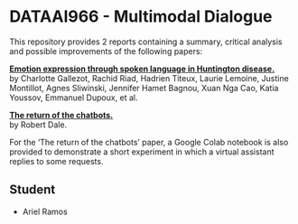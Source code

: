 # DATAAI966 - Multimodal Dialogue

This repository provides 2 reports containing a summary, critical analysis and possible improvements of the following papers:

**[Emotion expression through spoken language in Huntington disease.](https://ecampus.paris-saclay.fr/pluginfile.php/1408082/course/section/240851/1-s2.0-S0010945222001976-main.pdf)**   
by Charlotte Gallezot, Rachid Riad, Hadrien Titeux, Laurie Lemoine, Justine Montillot, Agnes
Sliwinski, Jennifer Hamet Bagnou, Xuan Nga Cao, Katia Youssov, Emmanuel Dupoux, et al.


**[The return of the chatbots.](https://ecampus.paris-saclay.fr/pluginfile.php/1408082/course/section/240851/The_return_of_the_chatbots.pdf)**   
by Robert Dale.

For the ‘The return of the chatbots’ paper, a Google Colab notebook is also provided to demonstrate a short experiment in which a virtual assistant replies to some requests.

## Student

* Ariel Ramos
